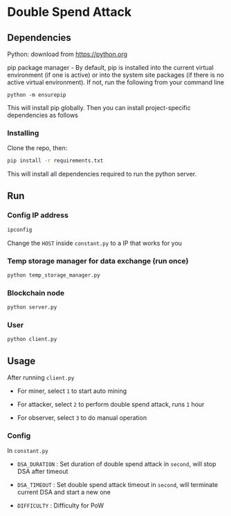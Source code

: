 # Double Spend Attack

## Dependencies

Python: download from https://python.org

pip package manager - By default, pip is installed into the current virtual environment (if one is active) 
or into the system site packages (if there is no active virtual environment). 
If not, run the following from your command line

```
python -m ensurepip
```

This will install pip globally. Then you can install project-specific dependencies as follows

### Installing

Clone the repo, then:

```bash
pip install -r requirements.txt
```

This will install all dependencies required to run the python server.

## Run

### Config IP address

```bash
ipconfig
```

Change the `HOST` inside `constant.py` to a IP that works for you

### Temp storage manager for data exchange (run once)

```bash
python temp_storage_manager.py
```

### Blockchain node

```bash
python server.py
```

### User

```bash
python client.py
```

## Usage

After running `client.py` 

- For miner, select `1` to start auto mining

- For attacker, select `2` to perform double spend attack, runs `1` hour

- For observer, select `3` to do manual operation

### Config

In `constant.py`

- `DSA_DURATION` : Set duration of double spend attack in `second`, will stop
DSA after timeout

- `DSA_TIMEOUT` : Set double spend attack timeout in `second`, will terminate current DSA
 and start a new one

- `DIFFICULTY` : Difficulty for PoW